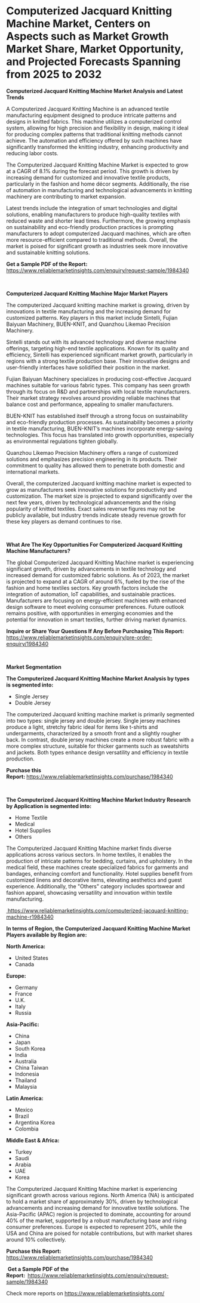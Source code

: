 <p><h1>Computerized Jacquard Knitting Machine Market, Centers on Aspects such as Market Growth Market Share, Market Opportunity, and Projected Forecasts Spanning from 2025 to 2032</h1></p><p><strong>Computerized Jacquard Knitting Machine Market Analysis and Latest Trends</strong></p>
<p><p>A Computerized Jacquard Knitting Machine is an advanced textile manufacturing equipment designed to produce intricate patterns and designs in knitted fabrics. This machine utilizes a computerized control system, allowing for high precision and flexibility in design, making it ideal for producing complex patterns that traditional knitting methods cannot achieve. The automation and efficiency offered by such machines have significantly transformed the knitting industry, enhancing productivity and reducing labor costs.</p><p>The Computerized Jacquard Knitting Machine Market is expected to grow at a CAGR of 8.1% during the forecast period. This growth is driven by increasing demand for customized and innovative textile products, particularly in the fashion and home décor segments. Additionally, the rise of automation in manufacturing and technological advancements in knitting machinery are contributing to market expansion. </p><p>Latest trends include the integration of smart technologies and digital solutions, enabling manufacturers to produce high-quality textiles with reduced waste and shorter lead times. Furthermore, the growing emphasis on sustainability and eco-friendly production practices is prompting manufacturers to adopt computerized Jacquard machines, which are often more resource-efficient compared to traditional methods. Overall, the market is poised for significant growth as industries seek more innovative and sustainable knitting solutions.</p></p>
<p><strong>Get a Sample PDF of the Report:&nbsp;</strong> <a href="https://www.reliablemarketinsights.com/enquiry/request-sample/1984340?utm_campaign=1994&utm_medium=2&utm_source=Github&utm_content=ia&utm_term=20022025&utm_id=computerized-jacquard-knitting-machine">https://www.reliablemarketinsights.com/enquiry/request-sample/1984340</a></p>
<p>&nbsp;</p>
<p><strong>Computerized Jacquard Knitting Machine Major Market Players</strong></p>
<p><p>The computerized Jacquard knitting machine market is growing, driven by innovations in textile manufacturing and the increasing demand for customized patterns. Key players in this market include Sintelli, Fujian Baiyuan Machinery, BUEN-KNIT, and Quanzhou Likemao Precision Machinery.</p><p>Sintelli stands out with its advanced technology and diverse machine offerings, targeting high-end textile applications. Known for its quality and efficiency, Sintelli has experienced significant market growth, particularly in regions with a strong textile production base. Their innovative designs and user-friendly interfaces have solidified their position in the market.</p><p>Fujian Baiyuan Machinery specializes in producing cost-effective Jacquard machines suitable for various fabric types. This company has seen growth through its focus on R&D and partnerships with local textile manufacturers. Their market strategy revolves around providing reliable machines that balance cost and performance, appealing to smaller manufacturers.</p><p>BUEN-KNIT has established itself through a strong focus on sustainability and eco-friendly production processes. As sustainability becomes a priority in textile manufacturing, BUEN-KNIT’s machines incorporate energy-saving technologies. This focus has translated into growth opportunities, especially as environmental regulations tighten globally.</p><p>Quanzhou Likemao Precision Machinery offers a range of customized solutions and emphasizes precision engineering in its products. Their commitment to quality has allowed them to penetrate both domestic and international markets.</p><p>Overall, the computerized Jacquard knitting machine market is expected to grow as manufacturers seek innovative solutions for productivity and customization. The market size is projected to expand significantly over the next few years, driven by technological advancements and the rising popularity of knitted textiles. Exact sales revenue figures may not be publicly available, but industry trends indicate steady revenue growth for these key players as demand continues to rise.</p></p>
<p>&nbsp;</p>
<p><strong>What Are The Key Opportunities For Computerized Jacquard Knitting Machine Manufacturers?</strong></p>
<p><p>The global Computerized Jacquard Knitting Machine market is experiencing significant growth, driven by advancements in textile technology and increased demand for customized fabric solutions. As of 2023, the market is projected to expand at a CAGR of around 6%, fueled by the rise of the fashion and home textiles sectors. Key growth factors include the integration of automation, IoT capabilities, and sustainable practices. Manufacturers are focusing on energy-efficient machines with enhanced design software to meet evolving consumer preferences. Future outlook remains positive, with opportunities in emerging economies and the potential for innovation in smart textiles, further driving market dynamics.</p></p>
<p><strong>Inquire or Share Your Questions If Any Before Purchasing This Report:</strong> <a href="https://www.reliablemarketinsights.com/enquiry/pre-order-enquiry/1984340?utm_campaign=1994&utm_medium=2&utm_source=Github&utm_content=ia&utm_term=20022025&utm_id=computerized-jacquard-knitting-machine">https://www.reliablemarketinsights.com/enquiry/pre-order-enquiry/1984340</a></p>
<p>&nbsp;</p>
<p><strong>Market Segmentation</strong></p>
<p><strong>The Computerized Jacquard Knitting Machine Market Analysis by types is segmented into:</strong></p>
<p><ul><li>Single Jersey</li><li>Double Jersey</li></ul></p>
<p><p>The computerized Jacquard knitting machine market is primarily segmented into two types: single jersey and double jersey. Single jersey machines produce a light, stretchy fabric ideal for items like t-shirts and undergarments, characterized by a smooth front and a slightly rougher back. In contrast, double jersey machines create a more robust fabric with a more complex structure, suitable for thicker garments such as sweatshirts and jackets. Both types enhance design versatility and efficiency in textile production.</p></p>
<p><strong>Purchase this Report:&nbsp;</strong><a href="https://www.reliablemarketinsights.com/purchase/1984340?utm_campaign=1994&utm_medium=2&utm_source=Github&utm_content=ia&utm_term=20022025&utm_id=computerized-jacquard-knitting-machine">https://www.reliablemarketinsights.com/purchase/1984340</a></p>
<p>&nbsp;</p>
<p><strong>The Computerized Jacquard Knitting Machine Market Industry Research by Application is segmented into:</strong></p>
<p><ul><li>Home Textile</li><li>Medical</li><li>Hotel Supplies</li><li>Others</li></ul></p>
<p><p>The Computerized Jacquard Knitting Machine market finds diverse applications across various sectors. In home textiles, it enables the production of intricate patterns for bedding, curtains, and upholstery. In the medical field, these machines create specialized fabrics for garments and bandages, enhancing comfort and functionality. Hotel supplies benefit from customized linens and decorative items, elevating aesthetics and guest experience. Additionally, the "Others" category includes sportswear and fashion apparel, showcasing versatility and innovation within textile manufacturing.</p></p>
<p><a href="https://www.reliablemarketinsights.com/computerized-jacquard-knitting-machine-r1984340?utm_campaign=1994&utm_medium=2&utm_source=Github&utm_content=ia&utm_term=20022025&utm_id=computerized-jacquard-knitting-machine">&nbsp;https://www.reliablemarketinsights.com/computerized-jacquard-knitting-machine-r1984340</a></p>
<p><strong>In terms of Region, the Computerized Jacquard Knitting Machine Market Players available by Region are:</strong></p>
<p>
    <p> <strong> North America: </strong>
        <ul>
            <li>United States</li>
            <li>Canada</li>
        </ul>
        </p> 
    <p> <strong> Europe: </strong>
        <ul>
            <li>Germany</li>
            <li>France</li>
            <li>U.K.</li>
            <li>Italy</li>
            <li>Russia</li>
        </ul>
        </p> 
    <p> <strong> Asia-Pacific: </strong>
        <ul>
            <li>China</li>
            <li>Japan</li>
            <li>South Korea</li>
            <li>India</li>
            <li>Australia</li>
            <li>China Taiwan</li>
            <li>Indonesia</li>
            <li>Thailand</li>
            <li>Malaysia</li>
        </ul>
        </p> 
    <p> <strong> Latin America: </strong>
        <ul>
            <li>Mexico</li>
            <li>Brazil</li>
            <li>Argentina Korea</li>
            <li>Colombia</li>
        </ul>
        </p> 
    <p> <strong> Middle East & Africa: </strong>
        <ul>
            <li>Turkey</li>
            <li>Saudi</li>
            <li>Arabia</li>
            <li>UAE</li>
            <li>Korea</li>
        </ul>
    </p>
    </p>
<p><p>The Computerized Jacquard Knitting Machine market is experiencing significant growth across various regions. North America (NA) is anticipated to hold a market share of approximately 30%, driven by technological advancements and increasing demand for innovative textile solutions. The Asia-Pacific (APAC) region is projected to dominate, accounting for around 40% of the market, supported by a robust manufacturing base and rising consumer preferences. Europe is expected to represent 20%, while the USA and China are poised for notable contributions, but with market shares around 10% collectively.</p></p>
<p><strong>Purchase this Report: </strong><a href="https://www.reliablemarketinsights.com/purchase/1984340?utm_campaign=1994&utm_medium=2&utm_source=Github&utm_content=ia&utm_term=20022025&utm_id=computerized-jacquard-knitting-machine">https://www.reliablemarketinsights.com/purchase/1984340</a></p>
<p>&nbsp;<strong>Get a Sample PDF of the Report:&nbsp;&nbsp;</strong><a href="https://www.reliablemarketinsights.com/enquiry/request-sample/1984340?utm_campaign=1994&utm_medium=2&utm_source=Github&utm_content=ia&utm_term=20022025&utm_id=computerized-jacquard-knitting-machine">https://www.reliablemarketinsights.com/enquiry/request-sample/1984340</a></p>
<p><strong></strong></p>
<p>Check more reports on <a href="https://www.reliablemarketinsights.com/?utm_campaign=1994&utm_medium=2&utm_source=Github&utm_content=ia&utm_term=20022025&utm_id=computerized-jacquard-knitting-machine">https://www.reliablemarketinsights.com/</a></p>